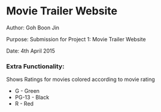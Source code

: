 Movie Trailer Website
==================

Author: Goh Boon Jin

Purpose: Submission for Project 1: Movie Trailer Website

Date: 4th April 2015

### Extra Functionality:

Shows Ratings for movies
colored according to movie rating
* G - Green
* PG-13 - Black
* R - Red